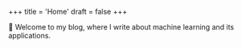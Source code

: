 +++
title = 'Home'
draft = false
+++

👋 Welcome to my blog, where I write about machine learning and its applications.